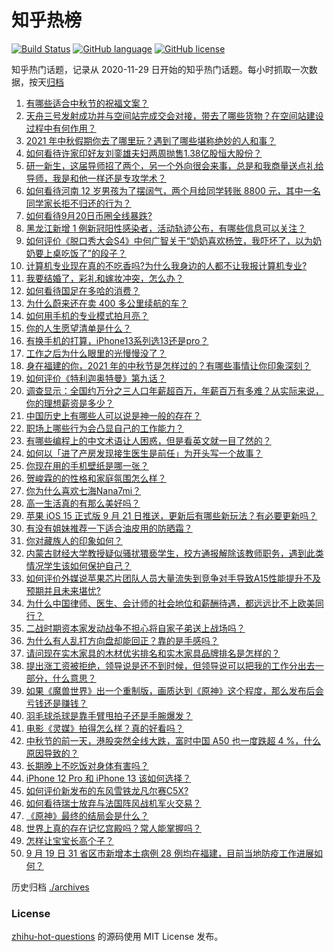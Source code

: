 # 知乎热榜
[![Build Status](https://github.com/ToWeLong/zhihu-hot-questions/workflows/CI/badge.svg)](https://github.com/ToWeLong/zhihu-hot-questions/actions)
[![GitHub language](https://img.shields.io/badge/language-golang-orange.svg)](https://golang.org/)
[![GitHub license](https://img.shields.io/github/license/ToWeLong/zhihu-hot-questions)](https://github.com/ToWeLong/zhihu-hot-questions/blob/main/LICENSE)

知乎热门话题，记录从 2020-11-29 日开始的知乎热门话题。每小时抓取一次数据，按天[归档](./archives)

<!-- BEGIN -->

1. [有哪些适合中秋节的祝福文案？](https://www.zhihu.com/question/487603211)
1. [天舟三号发射成功并与空间站完成交会对接，带去了哪些货物？在空间站建设过程中有何作用？](https://www.zhihu.com/question/487898231)
1. [2021 年中秋假期你去了哪里玩？遇到了哪些堪称绝妙的人和事？](https://www.zhihu.com/question/487274740)
1. [如何看待许家印好友刘銮雄夫妇两周抛售1.38亿股恒大股份？](https://www.zhihu.com/question/487572780)
1. [研一新生，这届导师招了两个，另一个外向很会来事，总是和我商量送点礼给导师，我是和他一样还是专攻学术？](https://www.zhihu.com/question/487827699)
1. [如何看待河南 12 岁男孩为了摆阔气，两个月给同学转账 8800 元，其中一名同学家长拒不归还的行为？](https://www.zhihu.com/question/487950061)
1. [如何看待9月20日币圈全线暴跌?](https://www.zhihu.com/question/488003026)
1. [黑龙江新增 1 例新冠阳性感染者，活动轨迹公布，有哪些信息可以关注？](https://www.zhihu.com/question/488086405)
1. [如何评价《脱口秀大会S4》中何广智关于“奶奶喜欢杨笠，我吓坏了，以为奶奶要上桌吃饭了”的段子？](https://www.zhihu.com/question/485441053)
1. [计算机专业现在真的不吃香吗?为什么我身边的人都不让我报计算机专业?](https://www.zhihu.com/question/470635141)
1. [我要结婚了，彩礼和嫁妆冲突，怎么办？](https://www.zhihu.com/question/487336103)
1. [如何看待国足在多哈的消费？](https://www.zhihu.com/question/487425883)
1. [为什么蔚来还在卖 400 多公里续航的车？](https://www.zhihu.com/question/465399311)
1. [如何用手机的专业模式拍月亮？](https://www.zhihu.com/question/320748554)
1. [你的人生愿望清单是什么？](https://www.zhihu.com/question/36875538)
1. [有换手机的打算，iPhone13系列选13还是pro？](https://www.zhihu.com/question/487243615)
1. [工作之后为什么眼里的光慢慢没了？](https://www.zhihu.com/question/487773577)
1. [身在福建的你，2021 年的中秋节是怎样过的？有哪些事情让你印象深刻？](https://www.zhihu.com/question/487281303)
1. [如何评价《特利迦奥特曼》第九话？](https://www.zhihu.com/question/487528062)
1. [调查显示：全国约万分之三人口年薪超百万，年薪百万有多难？从实际来说，你的理想薪资是多少？](https://www.zhihu.com/question/487694489)
1. [中国历史上有哪些人可以说是神一般的存在？](https://www.zhihu.com/question/349327981)
1. [职场上哪些行为会凸显自己的工作能力？](https://www.zhihu.com/question/487011364)
1. [有哪些编程上的中文术语让人困惑，但是看英文就一目了然的？](https://www.zhihu.com/question/483450085)
1. [如何以「进了产房发现接生医生是前任」为开头写一个故事？](https://www.zhihu.com/question/418486337)
1. [你现在用的手机壁纸是哪一张？](https://www.zhihu.com/question/482508732)
1. [贺峻霖的的性格和家庭氛围怎么样？](https://www.zhihu.com/question/487924656)
1. [你为什么喜欢七海Nana7mi？](https://www.zhihu.com/question/471180232)
1. [高一生活真的有那么美好吗？](https://www.zhihu.com/question/412925978)
1. [苹果 iOS 15 正式版 9 月 21 日推送，更新后有哪些新玩法？有必要更新吗？](https://www.zhihu.com/question/488070473)
1. [有没有姐妹推荐一下适合油皮用的防晒霜？](https://www.zhihu.com/question/485096512)
1. [你对藏族人的印象如何？](https://www.zhihu.com/question/47170539)
1. [内蒙古财经大学教授疑似骚扰猥亵学生，校方通报解除该教师职务，遇到此类情况学生该如何保护自己？](https://www.zhihu.com/question/487616604)
1. [如何评价外媒说苹果芯片团队人员大量流失到竞争对手导致A15性能提升不及预期并且未来堪忧?](https://www.zhihu.com/question/487209741)
1. [为什么中国律师、医生、会计师的社会地位和薪酬待遇，都远远比不上欧美同行？](https://www.zhihu.com/question/486570444)
1. [二战时期资本家发动战争不担心将自家子弟送上战场吗？](https://www.zhihu.com/question/484995263)
1. [为什么有人乱打方向盘却能回正？靠的是手感吗？](https://www.zhihu.com/question/473550294)
1. [请问现在实木家具的木材优劣排名和实木家具品牌排名是怎样的？](https://www.zhihu.com/question/49177655)
1. [提出涨工资被拒绝，领导说是还不到时候，但领导说可以把我的工作分出去一部分，什么意思？](https://www.zhihu.com/question/474092672)
1. [如果《魔兽世界》出一个重制版，画质达到《原神》这个程度，那么发布后会亏钱还是赚钱？](https://www.zhihu.com/question/486786835)
1. [羽毛球杀球是靠手臂甩拍子还是手腕爆发？](https://www.zhihu.com/question/437090535)
1. [电影《灵媒》拍得怎么样？真的好看吗？](https://www.zhihu.com/question/487456764)
1. [中秋节的前一天，港股突然全线大跌，富时中国 A50 也一度跌超 4 %，什么原因导致的？](https://www.zhihu.com/question/487940504)
1. [长期晚上不吃饭对身体有害吗？](https://www.zhihu.com/question/311716580)
1. [iPhone 12 Pro 和 iPhone 13 该如何选择？](https://www.zhihu.com/question/487221028)
1. [如何评价新发布的东风雪铁龙凡尔赛C5X?](https://www.zhihu.com/question/454249841)
1. [如何看待瑞士放弃与法国阵风战机军火交易？](https://www.zhihu.com/question/487903774)
1. [《原神》最终的结局会是什么？](https://www.zhihu.com/question/481776328)
1. [世界上真的存在记忆宫殿吗？常人能掌握吗？](https://www.zhihu.com/question/22519910)
1. [怎样让宝宝长高个子？](https://www.zhihu.com/question/306498731)
1. [9 月 19 日 31 省区市新增本土病例 28 例均在福建，目前当地防疫工作进展如何？](https://www.zhihu.com/question/487906055)

<!-- END -->

历史归档 [./archives](./archives)


### License
[zhihu-hot-questions](https://github.com/towelong/zhihu-hot-questions) 的源码使用 MIT License 发布。